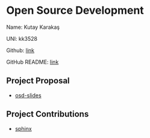 # Open Source Development

Name: Kutay Karakaş

UNI: kk3528

Github: [link](https://github.com/kkarakas)

GitHub README: [link](https://github.com/kkarakas/kkarakas/blob/main/README.md)

## Project Proposal

- [osd-slides](../projects/python/osd-slides.md)

## Project Contributions

- [sphinx](../projects/python/sphinx.md)
